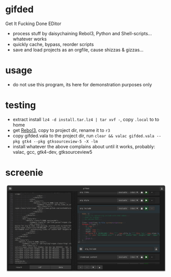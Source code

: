 # gifded
Get It Fucking Done EDitor  

- process stuff by daisychaining Rebol3, Python and Shell-scripts... whatever works  
- quickly cache, bypass, reorder scripts  
- save and load projects as an orgfile, cause shizzas & gizzas...  

# usage
- do not use this program, its here for demonstration purposes only

# testing
- extract install `lz4 -d install.tar.lz4 | tar xvf -`, copy `.local` to to home
- get [Rebol3](https://github.com/Oldes/Rebol3/releases/tag/3.9.0), copy to project dir, rename it to `r3`  
- copy gifded.vala to the project dir, run `clear && valac gifded.vala --pkg gtk4 --pkg gtksourceview-5 -X -lm`
- install whatever the above complains about until it works, probably: valac, gcc, gtk4-dev, gtksourceview5

# screenie
![screenie](./screenies/220828_gifded_screenie.png)
